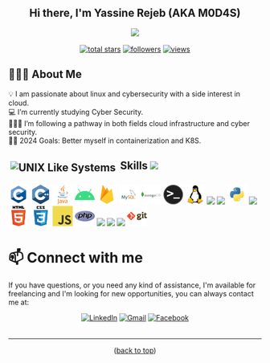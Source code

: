 <div id="top"></div>
<p align="center">
<div align="center" >

## Hi there, I'm Yassine Rejeb (AKA M0D4S)

</div>
<div align="center"><img src="https://readme-typing-svg.herokuapp.com?size=24&color=182533&center=true&vCenter=true&lines=Hello+%F0%9F%91%8B;Linux+enthusiast;CyberSecurity+enthusiast;CTF+Player;HTB+Player,Novice+though"></div>

<p align="center">
<a href="https://github.com/Yassine-Rejeb?tab=repositories&sort=stargazers">
    <img alt="total stars" title="Total stars on GitHub" src="https://custom-icon-badges.herokuapp.com/github/stars/Yassine-Rejeb?color=55960c&style=for-the-badge&labelColor=488207&logo=star"/></a>
  <a href="https://github.com/Yassine-Rejeb?tab=followers">
    <img alt="followers" title="Follow me on Github" src="https://custom-icon-badges.herokuapp.com/github/followers/Yassine-Rejeb?color=236ad3&labelColor=1155ba&style=for-the-badge&logo=person-add&label=Follow&logoColor=white"/></a>
  <a href="https://github.com/Yassine-Rejeb/">
    <img alt="views" title="GitHub profile views" src="https://komarev.com/ghpvc/?username=Yassine-Rejeb&label=Profile%20Views%20&color=ff0000&style=for-the-badge"/></a>
</p>

  
## 👨🏻‍💻  About Me
💡  I am passionate about linux and cybersecurity with a side interest in cloud.<br>
💻  I’m currently studying Cyber Security.<br>
👨🏻‍💻  I’m following a pathway in both fields cloud infrastructure and cyber security.<br>
🙌🏼  2024 Goals: Better myself in containerization and K8S.<br>

## <img src="https://upload.wikimedia.org/wikipedia/commons/thumb/3/35/Tux.svg/640px-Tux.svg.png" alt="UNIX Like Systems" width="10" height="15"  style="vertical-align:top; margin:4px"> Skills <img src="https://media.giphy.com/media/QssGEmpkyEOhBCb7e1/giphy.gif" width="25px">

<code><img height="40" src="https://raw.githubusercontent.com/github/explore/80688e429a7d4ef2fca1e82350fe8e3517d3494d/topics/c/c.png"></code>
<code><img height="40" src="https://raw.githubusercontent.com/github/explore/80688e429a7d4ef2fca1e82350fe8e3517d3494d/topics/cpp/cpp.png"></code>
<code><img height="40" src="https://raw.githubusercontent.com/github/explore/80688e429a7d4ef2fca1e82350fe8e3517d3494d/topics/java/java.png"></code>
<code><img height="40" src="https://raw.githubusercontent.com/github/explore/80688e429a7d4ef2fca1e82350fe8e3517d3494d/topics/android/android.png"></code>
<code><img height="40" src="https://raw.githubusercontent.com/github/explore/80688e429a7d4ef2fca1e82350fe8e3517d3494d/topics/firebase/firebase.png"></code>
<code><img height="40" src="https://raw.githubusercontent.com/github/explore/80688e429a7d4ef2fca1e82350fe8e3517d3494d/topics/mysql/mysql.png"></code>
<code><img height="40" src="https://raw.githubusercontent.com/github/explore/80688e429a7d4ef2fca1e82350fe8e3517d3494d/topics/mongodb/mongodb.png"></code>
<code><img height="40" src="https://raw.githubusercontent.com/github/explore/80688e429a7d4ef2fca1e82350fe8e3517d3494d/topics/terminal/terminal.png"></code>
<code><img height="40" src="https://raw.githubusercontent.com/github/explore/80688e429a7d4ef2fca1e82350fe8e3517d3494d/topics/linux/linux.png"></code>
<code><img height="40" src="https://www.vectorlogo.zone/logos/redhat/redhat-ar21.svg"></code>
<code><img height="40" src="https://www.vectorlogo.zone/logos/ansible/ansible-ar21.svg"></code>
<code><img height="40" src="https://raw.githubusercontent.com/github/explore/80688e429a7d4ef2fca1e82350fe8e3517d3494d/topics/python/python.png"></code>
<code><img height="40" src="https://www.vectorlogo.zone/logos/pocoo_flask/pocoo_flask-ar21.svg"></code>
<code><img height="40" src="https://raw.githubusercontent.com/github/explore/80688e429a7d4ef2fca1e82350fe8e3517d3494d/topics/html/html.png"></code>
<code><img height="40" src="https://raw.githubusercontent.com/github/explore/80688e429a7d4ef2fca1e82350fe8e3517d3494d/topics/css/css.png"></code>
<code><img height="40" src="https://raw.githubusercontent.com/github/explore/80688e429a7d4ef2fca1e82350fe8e3517d3494d/topics/javascript/javascript.png"></code>
<code><img height="40" src="https://raw.githubusercontent.com/github/explore/80688e429a7d4ef2fca1e82350fe8e3517d3494d/topics/php/php.png"></code>
<code><img height="40" src="https://www.vectorlogo.zone/logos/djangoproject/djangoproject-ar21.svg"></code>
<code><img height="40" src="https://www.vectorlogo.zone/logos/docker/docker-ar21.svg"></code>
<code><img height="40" src="https://www.vectorlogo.zone/logos/amazon_aws/amazon_aws-ar21.svg"></code>
<code><img height="40" src="https://raw.githubusercontent.com/github/explore/80688e429a7d4ef2fca1e82350fe8e3517d3494d/topics/git/git.png"></code>
   
</div>

<!--
# ⚙️ GitHub Analytics

<p align=center>
    <div align="center">
     <img  width = "400px" src ="https://github-readme-stats.vercel.app/api?username=Yassine-Rejeb&show_icons=true&theme=algolia"/>
      <img  width = "400px" src="https://github-readme-streak-stats.herokuapp.com/?user=Yassine-Rejeb&theme=algolia" alt="webDev's Github stats" />
      <img  height="150px" src="https://github-readme-stats.vercel.app/api/top-langs/?username=Yassine-Rejeb&layout=compact&theme=algolia"/>
      <br>
      <b>Note:</b> Top languages is only a metric of the languages my public code consists of and doesn't reflect experience or skill level.
    </div>
</p>
-->
# 📫 Connect with me
If you have questions, or you need any kind of assistance, I'm available for freelancing and I'm looking for new opportunities,
you can always contact me at: <br>

<!-- Social Links -->
<div align="center">
<a href="https://www.linkedin.com/in/mohamed-yassine-rejeb-4100991a1/"><img alt="LinkedIn" src="https://img.shields.io/badge/linkedin-black.svg?style=for-the-badge&logo=linkedin&logoColor=blue"/></a>
<a href="mailto:m0d4s@duck.com"><img alt="Gmail" src="https://img.shields.io/badge/Gmail-black?style=for-the-badge&logo=gmail&logoColor=red" /></a>
<a href="https://www.facebook.com/yassine.rejeb.359/"><img alt="Facebook" src="https://img.shields.io/badge/Facebook-black.svg?style=for-the-badge&logo=Facebook&logoColor=blue"/></a>
</div>


<h6 align="center"> </h6>

---
<p align="center">(<a href="#top">back to top</a>)</p>
